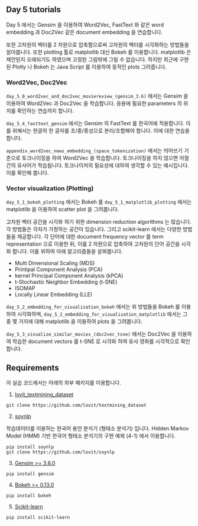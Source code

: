## Day 5 tutorials

Day 5 에서는 Gensim 을 이용하여 Word2Vec, FastText 와 같은 word embedding 과 Doc2Vec 같은 document embedding 을 연습합니다.

또한 고차원의 벡터를 2 차원으로 압축함으로써 고차원의 벡터를 시각화하는 방법들을 알아봅니다. 또한 plotting 툴로 matplotlib 대신 Bokeh 를 이용합니다. matplotlib 은 제안된지 오래되기도 하였으며 고정된 그림밖에 그릴 수 없습니다. 하지만 최근에 구현된 Plotly 나 Bokeh 는 Java Script 를 이용하여 동적인 plots 그려줍니다.

### Word2Vec, Doc2Vec

`day_5_0_word2vec_and_doc2vec_moviereview_(gensim_3.6)` 에서는 Gensim 을 이용하여 Word2Vec 과 Doc2Vec 을 학습합니다. 응용에 필요한 parameters 의 위치를 확인하는 연습까지 합니다.

`day_5_4_fasttext_gensim` 에서는 Gensim 의 FastText 를 한국어에 적용합니다. 이를 위해서는 한글의 한 글자를 초/중/종성으로 분리/조합해야 합니다. 이에 대한 연습을 합니다.

`appendix_word2vec_news_embedding_(space_tokenization)` 에서는 띄어쓰기 기준으로 토크나이징을 하여 Word2Vec 을 학습합니다. 토크나이징을 하지 않으면 어절 간의 유사어가 학습됩니다. 토크나이저의 필요성에 대하여 생각할 수 있는 예시입니다. 이를 확인해 봅니다.

### Vector visualization (Plotting)

`day_5_1_bokeh_plotting` 에서는 Bokeh 를 `day_5_1_matplotlib_plotting` 에서는 matplotlib 을 이용하여 scatter plot 을 그려봅니다.

고차원 벡터 공간을 시각화 하기 위한 dimension reduction algorithms 는 많습니다. 각 방법들은 각자가 가정하는 공간이 있습니다. 그리고 scikit-learn 에서는 다양한 방법들을 제공합니다. 각 단어에 대한 document frequency vector 를 term representation 으로 이용한 뒤, 이를 2 차원으로 압축하여 고차원의 단어 공간을 시각화 합니다. 이를 위하여 아래 알고리즘들을 살펴봅니다.

- Multi Dimensional Scaling (MDS)
- Printipal Component Analysis (PCA)
- kernel Principal Component Analysis (kPCA)
- t-Stochastic Neighbor Embedding (t-SNE)
- ISOMAP
- Locally Linear Embedding (LLE)

`day_5_2_embedding_for_visualization_bokeh` 에서는 위 방법들을 Bokeh 를 이용하여 시각화하며, `day_5_2_embedding_for_visualization_matplotlib` 에서는 그 중 몇 가지에 대해 matplotlib 을 이용하여 plots 을 그려봅니다.

`day_5_3_visualize_similar_movies_(doc2vec_tsne)` 에서는 Doc2Vec 을 이용하여 학습한 document vectors 를 t-SNE 로 시각화 하여 유사 영화를 시각적으로 확인합니다.


## Requirements

이 실습 코드에서는 아래의 외부 패키지를 이용합니다.

1. [lovit_textmining_dataset](https://github.com/lovit/textmining_dataset)

```
git clone https://github.com/lovit/textmining_dataset
```

2. [soynlp](https://github.com/lovit/soynlp)

학습데이터를 이용하는 한국어 용언 분석기 (형태소 분석기) 입니다. Hidden Markov Model (HMM) 기반 한국어 형태소 분석기의 구현 예제 (4-1) 에서 이용합니다.

```
pip install soynlp
git clone https://github.com/lovit/soynlp
```

3. [Gensim >= 3.6.0](https://radimrehurek.com/gensim/)

```
pip install gensim
```

4. [Bokeh >= 0.13.0](https://bokeh.pydata.org/en/latest/)

```
pip install bokeh
```

5. [Scikit-learn](https://scikit-learn.org/)

```
pip install scikit-learn
```
